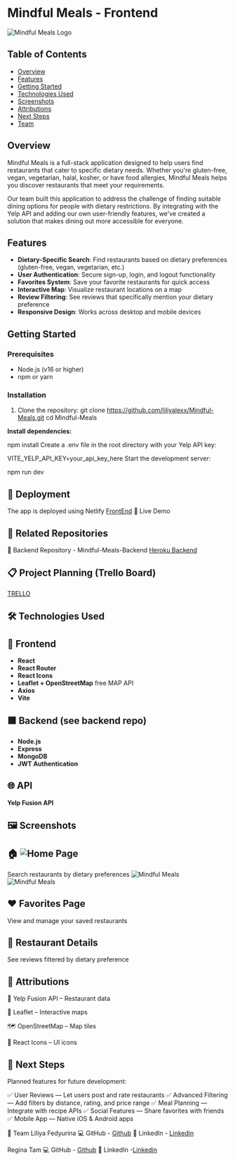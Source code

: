# Mindful Meals - Frontend


![Mindful Meals Logo](./assets/mindful_meals.png)


## Table of Contents
- [Overview](#overview)
- [Features](#features)
- [Getting Started](#getting-started)
- [Technologies Used](#technologies-used)
- [Screenshots](#screenshots)
- [Attributions](#attributions)
- [Next Steps](#next-steps)
- [Team](#team)


## Overview
Mindful Meals is a full-stack application designed to help users find restaurants that cater to specific dietary needs. Whether you're gluten-free, vegan, vegetarian, halal, kosher, or have food allergies, Mindful Meals helps you discover restaurants that meet your requirements.


Our team built this application to address the challenge of finding suitable dining options for people with dietary restrictions. By integrating with the Yelp API and adding our own user-friendly features, we've created a solution that makes dining out more accessible for everyone.


## Features
- **Dietary-Specific Search**: Find restaurants based on dietary preferences (gluten-free, vegan, vegetarian, etc.)
- **User Authentication**: Secure sign-up, login, and logout functionality
- **Favorites System**: Save your favorite restaurants for quick access
- **Interactive Map**: Visualize restaurant locations on a map
- **Review Filtering**: See reviews that specifically mention your dietary preference
- **Responsive Design**: Works across desktop and mobile devices


## Getting Started
### Prerequisites
- Node.js (v16 or higher)
- npm or yarn


### Installation
1. Clone the repository:
  git clone https://github.com/liliyalexx/Mindful-Meals.git
  cd Mindful-Meals
 
**Install dependencies:**


npm install
Create a .env file in the root directory with your Yelp API key:


VITE_YELP_API_KEY=your_api_key_here
Start the development server:

npm run dev

## 🚢 Deployment
The app is deployed using Netlify 
[FrontEnd](https://mindful-meals.netlify.app/)
🔗 Live Demo


## 🔗 Related Repositories
🔧 Backend Repository - Mindful-Meals-Backend
[Heroku Backend](https://mindful-meals-backend-496088380dfc.herokuapp.com/)

## 📋 Project Planning (Trello Board)


[TRELLO](https://trello.com/b/Ta3fESaP/mindful-meals)


## 🛠 Technologies Used
## 🔷 Frontend
- **React**
- **React Router**
- **React Icons**
- **Leaflet + OpenStreetMap** free MAP API
- **Axios**
- **Vite**

## 🟩 Backend (see backend repo)
- **Node.js**
- **Express**
- **MongoDB**
- **JWT Authentication**
## 🌐 API
**Yelp Fusion API**


## 🖼 Screenshots
## 🏠 ![Home Page]()
Search restaurants by dietary preferences
![Mindful Meals](./assets/home.png)
![Mindful Meals](./assets/yelp_result.png)

## ❤️ Favorites Page
View and manage your saved restaurants

## 📄 Restaurant Details
See reviews filtered by dietary preference

## 🙌 Attributions
🥡 Yelp Fusion API – Restaurant data

📍 Leaflet – Interactive maps

🗺️ OpenStreetMap – Map tiles

🧩 React Icons – UI icons

## 🚧 Next Steps
Planned features for future development:

✅ User Reviews — Let users post and rate restaurants
✅ Advanced Filtering — Add filters by distance, rating, and price range
✅ Meal Planning — Integrate with recipe APIs
✅ Social Features — Share favorites with friends
✅ Mobile App — Native iOS & Android apps

👥 Team
Liliya Fedyurina
💻 GitHub - [Github](https://github.com/Liliyalexx)
💼 LinkedIn  - [Linkedin](https://www.linkedin.com/in/liliya-fed/)


Regina Tam
💻 GitHub - [Github](https://github.com/Reginatam429)
💼 LinkedIn -[Linkedin](https://www.linkedin.com/in/reginatam/)